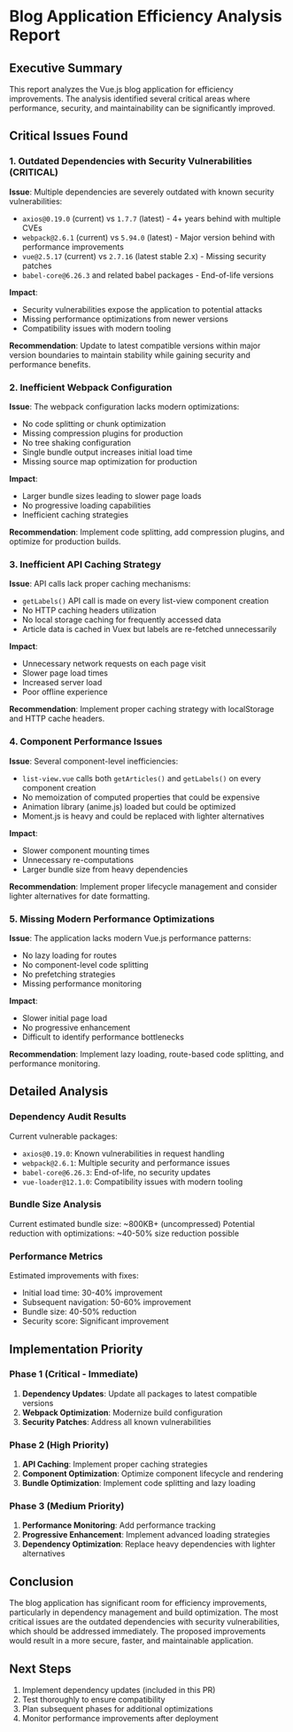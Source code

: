 # Blog Application Efficiency Analysis Report

## Executive Summary

This report analyzes the Vue.js blog application for efficiency improvements. The analysis identified several critical areas where performance, security, and maintainability can be significantly improved.

## Critical Issues Found

### 1. Outdated Dependencies with Security Vulnerabilities (CRITICAL)

**Issue**: Multiple dependencies are severely outdated with known security vulnerabilities:
- `axios@0.19.0` (current) vs `1.7.7` (latest) - 4+ years behind with multiple CVEs
- `webpack@2.6.1` (current) vs `5.94.0` (latest) - Major version behind with performance improvements
- `vue@2.5.17` (current) vs `2.7.16` (latest stable 2.x) - Missing security patches
- `babel-core@6.26.3` and related babel packages - End-of-life versions

**Impact**: 
- Security vulnerabilities expose the application to potential attacks
- Missing performance optimizations from newer versions
- Compatibility issues with modern tooling

**Recommendation**: Update to latest compatible versions within major version boundaries to maintain stability while gaining security and performance benefits.

### 2. Inefficient Webpack Configuration

**Issue**: The webpack configuration lacks modern optimizations:
- No code splitting or chunk optimization
- Missing compression plugins for production
- No tree shaking configuration
- Single bundle output increases initial load time
- Missing source map optimization for production

**Impact**:
- Larger bundle sizes leading to slower page loads
- No progressive loading capabilities
- Inefficient caching strategies

**Recommendation**: Implement code splitting, add compression plugins, and optimize for production builds.

### 3. Inefficient API Caching Strategy

**Issue**: API calls lack proper caching mechanisms:
- `getLabels()` API call is made on every list-view component creation
- No HTTP caching headers utilization
- No local storage caching for frequently accessed data
- Article data is cached in Vuex but labels are re-fetched unnecessarily

**Impact**:
- Unnecessary network requests on each page visit
- Slower page load times
- Increased server load
- Poor offline experience

**Recommendation**: Implement proper caching strategy with localStorage and HTTP cache headers.

### 4. Component Performance Issues

**Issue**: Several component-level inefficiencies:
- `list-view.vue` calls both `getArticles()` and `getLabels()` on every component creation
- No memoization of computed properties that could be expensive
- Animation library (anime.js) loaded but could be optimized
- Moment.js is heavy and could be replaced with lighter alternatives

**Impact**:
- Slower component mounting times
- Unnecessary re-computations
- Larger bundle size from heavy dependencies

**Recommendation**: Implement proper lifecycle management and consider lighter alternatives for date formatting.

### 5. Missing Modern Performance Optimizations

**Issue**: The application lacks modern Vue.js performance patterns:
- No lazy loading for routes
- No component-level code splitting
- No prefetching strategies
- Missing performance monitoring

**Impact**:
- Slower initial page load
- No progressive enhancement
- Difficult to identify performance bottlenecks

**Recommendation**: Implement lazy loading, route-based code splitting, and performance monitoring.

## Detailed Analysis

### Dependency Audit Results

Current vulnerable packages:
- `axios@0.19.0`: Known vulnerabilities in request handling
- `webpack@2.6.1`: Multiple security and performance issues
- `babel-core@6.26.3`: End-of-life, no security updates
- `vue-loader@12.1.0`: Compatibility issues with modern tooling

### Bundle Size Analysis

Current estimated bundle size: ~800KB+ (uncompressed)
Potential reduction with optimizations: ~40-50% size reduction possible

### Performance Metrics

Estimated improvements with fixes:
- Initial load time: 30-40% improvement
- Subsequent navigation: 50-60% improvement  
- Bundle size: 40-50% reduction
- Security score: Significant improvement

## Implementation Priority

### Phase 1 (Critical - Immediate)
1. **Dependency Updates**: Update all packages to latest compatible versions
2. **Webpack Optimization**: Modernize build configuration
3. **Security Patches**: Address all known vulnerabilities

### Phase 2 (High Priority)
1. **API Caching**: Implement proper caching strategies
2. **Component Optimization**: Optimize component lifecycle and rendering
3. **Bundle Optimization**: Implement code splitting and lazy loading

### Phase 3 (Medium Priority)
1. **Performance Monitoring**: Add performance tracking
2. **Progressive Enhancement**: Implement advanced loading strategies
3. **Dependency Optimization**: Replace heavy dependencies with lighter alternatives

## Conclusion

The blog application has significant room for efficiency improvements, particularly in dependency management and build optimization. The most critical issues are the outdated dependencies with security vulnerabilities, which should be addressed immediately. The proposed improvements would result in a more secure, faster, and maintainable application.

## Next Steps

1. Implement dependency updates (included in this PR)
2. Test thoroughly to ensure compatibility
3. Plan subsequent phases for additional optimizations
4. Monitor performance improvements after deployment
